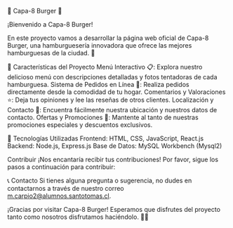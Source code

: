 🍔 Capa-8 Burger 🍔


¡Bienvenido a Capa-8 Burger!

En este proyecto vamos a desarrollar la página web oficial de Capa-8 Burger, una hamburguesería innovadora que ofrece las mejores hamburguesas de la ciudad. 🚀

🌟 Características del Proyecto
Menú Interactivo 📋: Explora nuestro delicioso menú con descripciones detalladas y fotos tentadoras de cada hamburguesa.
Sistema de Pedidos en Línea 🛒: Realiza pedidos directamente desde la comodidad de tu hogar.
Comentarios y Valoraciones ⭐: Deja tus opiniones y lee las reseñas de otros clientes.
Localización y Contacto 📍: Encuentra fácilmente nuestra ubicación y nuestros datos de contacto.
Ofertas y Promociones 🎉: Mantente al tanto de nuestras promociones especiales y descuentos exclusivos.

🚀 Tecnologías Utilizadas
Frontend: HTML, CSS, JavaScript, React.js
Backend: Node.js, Express.js
Base de Datos: MySQL Workbench (Mysql2)

Contribuir
¡Nos encantaría recibir tus contribuciones! Por favor, sigue los pasos a continuación para contribuir:

📞 Contacto
Si tienes alguna pregunta o sugerencia, no dudes en contactarnos a través de nuestro correo m.carpio2@alumnos.santotomas.cl.

¡Gracias por visitar Capa-8 Burger! Esperamos que disfrutes del proyecto tanto como nosotros disfrutamos haciéndolo. 🍔✨

